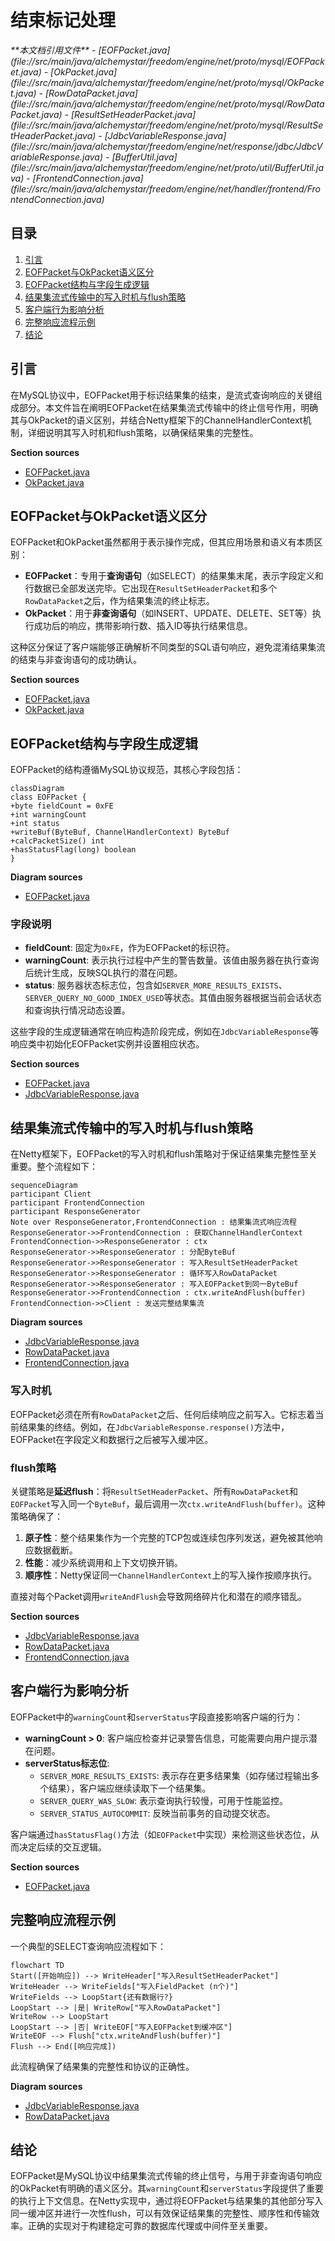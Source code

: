 # 结束标记处理

<cite>
**本文档引用文件**  
- [EOFPacket.java](file://src/main/java/alchemystar/freedom/engine/net/proto/mysql/EOFPacket.java)
- [OkPacket.java](file://src/main/java/alchemystar/freedom/engine/net/proto/mysql/OkPacket.java)
- [RowDataPacket.java](file://src/main/java/alchemystar/freedom/engine/net/proto/mysql/RowDataPacket.java)
- [ResultSetHeaderPacket.java](file://src/main/java/alchemystar/freedom/engine/net/proto/mysql/ResultSetHeaderPacket.java)
- [JdbcVariableResponse.java](file://src/main/java/alchemystar/freedom/engine/net/response/jdbc/JdbcVariableResponse.java)
- [BufferUtil.java](file://src/main/java/alchemystar/freedom/engine/net/proto/util/BufferUtil.java)
- [FrontendConnection.java](file://src/main/java/alchemystar/freedom/engine/net/handler/frontend/FrontendConnection.java)
</cite>

## 目录
1. [引言](#引言)
2. [EOFPacket与OkPacket语义区分](#eofpacket与okpacket语义区分)
3. [EOFPacket结构与字段生成逻辑](#eofpacket结构与字段生成逻辑)
4. [结果集流式传输中的写入时机与flush策略](#结果集流式传输中的写入时机与flush策略)
5. [客户端行为影响分析](#客户端行为影响分析)
6. [完整响应流程示例](#完整响应流程示例)
7. [结论](#结论)

## 引言
在MySQL协议中，EOFPacket用于标识结果集的结束，是流式查询响应的关键组成部分。本文件旨在阐明EOFPacket在结果集流式传输中的终止信号作用，明确其与OkPacket的语义区别，并结合Netty框架下的ChannelHandlerContext机制，详细说明其写入时机和flush策略，以确保结果集的完整性。

**Section sources**
- [EOFPacket.java](file://src/main/java/alchemystar/freedom/engine/net/proto/mysql/EOFPacket.java#L1-L62)
- [OkPacket.java](file://src/main/java/alchemystar/freedom/engine/net/proto/mysql/OkPacket.java#L1-L70)

## EOFPacket与OkPacket语义区分
EOFPacket和OkPacket虽然都用于表示操作完成，但其应用场景和语义有本质区别：

- **EOFPacket**：专用于**查询语句**（如SELECT）的结果集末尾，表示字段定义和行数据已全部发送完毕。它出现在`ResultSetHeaderPacket`和多个`RowDataPacket`之后，作为结果集流的终止标志。
- **OkPacket**：用于**非查询语句**（如INSERT、UPDATE、DELETE、SET等）执行成功后的响应，携带影响行数、插入ID等执行结果信息。

这种区分保证了客户端能够正确解析不同类型的SQL语句响应，避免混淆结果集流的结束与非查询语句的成功确认。

**Section sources**
- [EOFPacket.java](file://src/main/java/alchemystar/freedom/engine/net/proto/mysql/EOFPacket.java#L1-L62)
- [OkPacket.java](file://src/main/java/alchemystar/freedom/engine/net/proto/mysql/OkPacket.java#L1-L70)

## EOFPacket结构与字段生成逻辑
EOFPacket的结构遵循MySQL协议规范，其核心字段包括：

```mermaid
classDiagram
class EOFPacket {
+byte fieldCount = 0xFE
+int warningCount
+int status
+writeBuf(ByteBuf, ChannelHandlerContext) ByteBuf
+calcPacketSize() int
+hasStatusFlag(long) boolean
}
```

**Diagram sources**
- [EOFPacket.java](file://src/main/java/alchemystar/freedom/engine/net/proto/mysql/EOFPacket.java#L1-L62)

### 字段说明
- **fieldCount**: 固定为`0xFE`，作为EOFPacket的标识符。
- **warningCount**: 表示执行过程中产生的警告数量。该值由服务器在执行查询后统计生成，反映SQL执行的潜在问题。
- **status**: 服务器状态标志位，包含如`SERVER_MORE_RESULTS_EXISTS`、`SERVER_QUERY_NO_GOOD_INDEX_USED`等状态。其值由服务器根据当前会话状态和查询执行情况动态设置。

这些字段的生成逻辑通常在响应构造阶段完成，例如在`JdbcVariableResponse`等响应类中初始化EOFPacket实例并设置相应状态。

**Section sources**
- [EOFPacket.java](file://src/main/java/alchemystar/freedom/engine/net/proto/mysql/EOFPacket.java#L1-L62)
- [JdbcVariableResponse.java](file://src/main/java/alchemystar/freedom/engine/net/response/jdbc/JdbcVariableResponse.java#L35-L51)

## 结果集流式传输中的写入时机与flush策略
在Netty框架下，EOFPacket的写入时机和flush策略对于保证结果集完整性至关重要。整个流程如下：

```mermaid
sequenceDiagram
participant Client
participant FrontendConnection
participant ResponseGenerator
Note over ResponseGenerator,FrontendConnection : 结果集流式响应流程
ResponseGenerator->>FrontendConnection : 获取ChannelHandlerContext
FrontendConnection->>ResponseGenerator : ctx
ResponseGenerator->>ResponseGenerator : 分配ByteBuf
ResponseGenerator->>ResponseGenerator : 写入ResultSetHeaderPacket
ResponseGenerator->>ResponseGenerator : 循环写入RowDataPacket
ResponseGenerator->>ResponseGenerator : 写入EOFPacket到同一ByteBuf
ResponseGenerator->>FrontendConnection : ctx.writeAndFlush(buffer)
FrontendConnection->>Client : 发送完整结果集流
```

**Diagram sources**
- [JdbcVariableResponse.java](file://src/main/java/alchemystar/freedom/engine/net/response/jdbc/JdbcVariableResponse.java#L35-L51)
- [RowDataPacket.java](file://src/main/java/alchemystar/freedom/engine/net/proto/mysql/RowDataPacket.java#L43-L91)
- [FrontendConnection.java](file://src/main/java/alchemystar/freedom/engine/net/handler/frontend/FrontendConnection.java#L300-L319)

### 写入时机
EOFPacket必须在所有`RowDataPacket`之后、任何后续响应之前写入。它标志着当前结果集的终结。例如，在`JdbcVariableResponse.response()`方法中，EOFPacket在字段定义和数据行之后被写入缓冲区。

### flush策略
关键策略是**延迟flush**：将`ResultSetHeaderPacket`、所有`RowDataPacket`和`EOFPacket`写入同一个`ByteBuf`，最后调用一次`ctx.writeAndFlush(buffer)`。这种策略确保了：
1. **原子性**：整个结果集作为一个完整的TCP包或连续包序列发送，避免被其他响应数据截断。
2. **性能**：减少系统调用和上下文切换开销。
3. **顺序性**：Netty保证同一`ChannelHandlerContext`上的写入操作按顺序执行。

直接对每个Packet调用`writeAndFlush`会导致网络碎片化和潜在的顺序错乱。

**Section sources**
- [JdbcVariableResponse.java](file://src/main/java/alchemystar/freedom/engine/net/response/jdbc/JdbcVariableResponse.java#L35-L51)
- [RowDataPacket.java](file://src/main/java/alchemystar/freedom/engine/net/proto/mysql/RowDataPacket.java#L43-L91)
- [FrontendConnection.java](file://src/main/java/alchemystar/freedom/engine/net/handler/frontend/FrontendConnection.java#L300-L319)

## 客户端行为影响分析
EOFPacket中的`warningCount`和`serverStatus`字段直接影响客户端的行为：

- **warningCount > 0**: 客户端应检查并记录警告信息，可能需要向用户提示潜在问题。
- **serverStatus标志位**:
  - `SERVER_MORE_RESULTS_EXISTS`: 表示存在更多结果集（如存储过程输出多个结果），客户端应继续读取下一个结果集。
  - `SERVER_QUERY_WAS_SLOW`: 表示查询执行较慢，可用于性能监控。
  - `SERVER_STATUS_AUTOCOMMIT`: 反映当前事务的自动提交状态。

客户端通过`hasStatusFlag()`方法（如`EOFPacket`中实现）来检测这些状态位，从而决定后续的交互逻辑。

**Section sources**
- [EOFPacket.java](file://src/main/java/alchemystar/freedom/engine/net/proto/mysql/EOFPacket.java#L1-L62)

## 完整响应流程示例
一个典型的SELECT查询响应流程如下：

```mermaid
flowchart TD
Start([开始响应]) --> WriteHeader["写入ResultSetHeaderPacket"]
WriteHeader --> WriteFields["写入FieldPacket (n个)"]
WriteFields --> LoopStart{还有数据行?}
LoopStart --> |是| WriteRow["写入RowDataPacket"]
WriteRow --> LoopStart
LoopStart --> |否| WriteEOF["写入EOFPacket到缓冲区"]
WriteEOF --> Flush["ctx.writeAndFlush(buffer)"]
Flush --> End([响应完成])
```

此流程确保了结果集的完整性和协议的正确性。

**Diagram sources**
- [JdbcVariableResponse.java](file://src/main/java/alchemystar/freedom/engine/net/response/jdbc/JdbcVariableResponse.java#L35-L51)
- [RowDataPacket.java](file://src/main/java/alchemystar/freedom/engine/net/proto/mysql/RowDataPacket.java#L43-L91)

## 结论
EOFPacket是MySQL协议中结果集流式传输的终止信号，与用于非查询语句响应的OkPacket有明确的语义区分。其`warningCount`和`serverStatus`字段提供了重要的执行上下文信息。在Netty实现中，通过将EOFPacket与结果集的其他部分写入同一缓冲区并进行一次性flush，可以有效保证结果集的完整性、顺序性和传输效率。正确的实现对于构建稳定可靠的数据库代理或中间件至关重要。